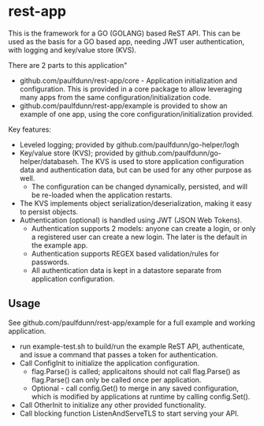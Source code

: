 # rest-app
This is the framework for a GO (GOLANG) based ReST API. This can be used as the basis for a GO based app, needing JWT user authentication, with logging and key/value store (KVS). 

There are 2 parts to this application"
* github.com/paulfdunn/rest-app/core - Application initialization and configuration. This is provided in a core package to allow leveraging many apps from the same configuration/initialization code. 
* github.com/paulfdunn/rest-app/example is provided to show an example of one app, using the core configuration/initialization provided.

Key features:
* Leveled logging; provided by github.com/paulfdunn/go-helper/logh 
* Key/value store (KVS); provided by github.com/paulfdunn/go-helper/databaseh. The KVS is used to store application configuration data and authentication data, but can be used for any other purpose as well.
    * The configuration can be changed dynamically, persisted, and will be re-loaded when the application restarts.
* The KVS implements object serialization/deserialization, making it easy to persist objects. 
* Authentication (optional) is handled using JWT (JSON Web Tokens).
    * Authentication supports 2 models: anyone can create a login, or only a registered user can create a new login. The later is the default in the example app.
    * Authentication supports REGEX based validation/rules for passwords.
    * All authentication data is kept in a datastore separate from application configuration. 

## Usage
See github.com/paulfdunn/rest-app/example for a full example and working application.
* run example-test.sh to build/run the example ReST API, authenticate, and issue a command
that passes a token for authentication.
* Call ConfigInit to initialize the application configuration.
    * flag.Parse() is called; applicaitons should not call flag.Parse() as flag.Parse() can only be called once per application.
    * Optional - call config.Get() to merge in any saved configuration, which is modified by applications at runtime by calling config.Set().
* Call OtherInit to initialize any other provided functionality.
* Call blocking function ListenAndServeTLS to start serving your API.